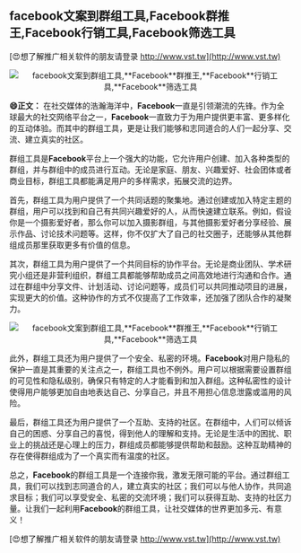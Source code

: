 ## **facebook文案到群组工具,**Facebook**群推王,**Facebook**行销工具,**Facebook**筛选工具**

[😍想了解推广相关软件的朋友请登录 http://www.vst.tw](http://www.vst.tw)

 <center><img src="https://vst.tw/MP4/tuiguang/png/7.png" alt="facebook文案到群组工具,**Facebook**群推王,**Facebook**行销工具,**Facebook**筛选工具"></center>

**😄正文：**
在社交媒体的浩瀚海洋中，**Facebook**一直是引领潮流的先锋。作为全球最大的社交网络平台之一，**Facebook**一直致力于为用户提供更丰富、更多样化的互动体验。而其中的群组工具，更是让我们能够和志同道合的人们一起分享、交流、建立真实的社区。

群组工具是**Facebook**平台上一个强大的功能，它允许用户创建、加入各种类型的群组，并与群组中的成员进行互动。无论是家庭、朋友、兴趣爱好、社会团体或者商业目标，群组工具都能满足用户的多样需求，拓展交流的边界。

首先，群组工具为用户提供了一个共同话题的聚集地。通过创建或加入特定主题的群组，用户可以找到和自己有共同兴趣爱好的人，从而快速建立联系。例如，假设你是一个摄影爱好者，那么你可以加入摄影群组，与其他摄影爱好者分享经验、展示作品、讨论技术问题等。这样，你不仅扩大了自己的社交圈子，还能够从其他群组成员那里获取更多有价值的信息。

其次，群组工具为用户提供了一个共同目标的协作平台。无论是商业团队、学术研究小组还是非营利组织，群组工具都能够帮助成员之间高效地进行沟通和合作。通过在群组中分享文件、计划活动、讨论问题等，成员们可以共同推动项目的进展，实现更大的价值。这种协作的方式不仅提高了工作效率，还加强了团队合作的凝聚力。

 <center><img src="https://vst.tw/MP4/tuiguang/png/7.png" alt="facebook文案到群组工具,**Facebook**群推王,**Facebook**行销工具,**Facebook**筛选工具"></center>

此外，群组工具还为用户提供了一个安全、私密的环境。**Facebook**对用户隐私的保护一直是其重要的关注点之一，群组工具也不例外。用户可以根据需要设置群组的可见性和隐私级别，确保只有特定的人才能看到和加入群组。这种私密性的设计使得用户能够更加自由地表达自己、分享自己，并且不用担心信息泄露或滥用的风险。

最后，群组工具还为用户提供了一个互助、支持的社区。在群组中，人们可以倾诉自己的困惑、分享自己的喜悦，得到他人的理解和支持。无论是生活中的困扰、职业上的挑战还是心理上的压力，群组成员都能够提供帮助和鼓励。这种互助精神的存在使得群组成为了一个真实而有温度的社区。

总之，**Facebook**的群组工具是一个连接你我，激发无限可能的平台。通过群组工具，我们可以找到志同道合的人，建立真实的社区；我们可以与他人协作，共同追求目标；我们可以享受安全、私密的交流环境；我们可以获得互助、支持的社区力量。让我们一起利用**Facebook**的群组工具，让社交媒体的世界更加多元、有意义！

[😍想了解推广相关软件的朋友请登录 http://www.vst.tw](http://www.vst.tw)



